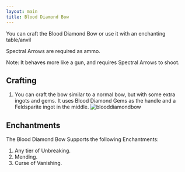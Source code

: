 ```yaml
---
layout: main
title: Blood Diamond Bow
---
```


You can craft the Blood Diamond Bow or use it with an enchanting table/anvil

Spectral Arrows are required as ammo.

Note: It behaves more like a gun, and requires Spectral Arrows to shoot.

## Crafting

1) You can craft the bow similar to a normal bow, but with some extra ingots and gems. It uses Blood Diamond Gems as the handle and a Feldsparite ingot in the middle.
![blooddiamondbow](https://t.gyazo.com/teams/chew/e79b686ebc765452da7d21f5a9dae1a2.png)

## Enchantments

The Blood Diamond Bow Supports the following Enchantments:

1) Any tier of Unbreaking.
2) Mending.
3) Curse of Vanishing.
